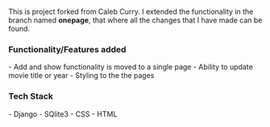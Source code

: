 This is project forked from Caleb Curry. I extended the functionality in the branch named **onepage**, that where all the changes that I have made can be found.

<h3 align="left">Functionality/Features added</h3>
- Add and show functionality is moved to a single page
- Ability to update movie title or year
- Styling to the the pages

<h3 align="left">Tech Stack</h3>
- Django
- SQlite3
- CSS
- HTML
